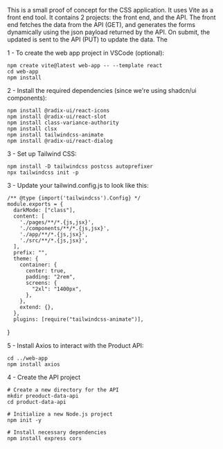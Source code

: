 This is a small proof of concept for the CSS application. It uses Vite as a front end tool. It contains 2 projects: the front end, and the API. The front end fetches the data from the API (GET), and generates the forms dynamically using the json payload returned by the API. On submit, the updated is sent to the API (PUT) to update the data. The 

1 - To create the web app project in VSCode (optional):

    npm create vite@latest web-app -- --template react
    cd web-app
    npm install

2 - Install the required dependencies (since we're using shadcn/ui components):

    npm install @radix-ui/react-icons
    npm install @radix-ui/react-slot
    npm install class-variance-authority
    npm install clsx
    npm install tailwindcss-animate
    npm install @radix-ui/react-dialog


3 - Set up Tailwind CSS:

    npm install -D tailwindcss postcss autoprefixer
    npx tailwindcss init -p

3 - Update your tailwind.config.js to look like this:

    /** @type {import('tailwindcss').Config} */
    module.exports = {
      darkMode: ["class"],
      content: [
        './pages/**/*.{js,jsx}',
        './components/**/*.{js,jsx}',
        './app/**/*.{js,jsx}',
        './src/**/*.{js,jsx}',
      ],
      prefix: "",
      theme: {
        container: {
          center: true,
          padding: "2rem",
          screens: {
            "2xl": "1400px",
          },
        },
        extend: {},
      },
      plugins: [require("tailwindcss-animate")],
}

5 - Install Axios to interact with the Product API:

    cd ../web-app
    npm install axios


4 - Create the API project

    # Create a new directory for the API
    mkdir preoduct-data-api
    cd product-data-api
    
    # Initialize a new Node.js project
    npm init -y
    
    # Install necessary dependencies
    npm install express cors

